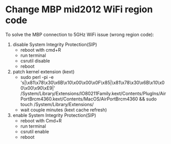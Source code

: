 # Change MBP mid2012 WiFi region code

To solve the MBP connection to 5GHz WiFi issue (wrong region code):

1. disable System Integrity Protection(SIP)
    - reboot with cmd+R
    - run terminal
    - csrutil disable
    - reboot
2. patch kernel extension (kext)
    - sudo perl -pi -e 's|\x81\x78\x30\x6B\x10\x00\x00\x0F\x85|\x81\x78\x30\x6B\x10\x00\x00\x90\xE9|' /System/Library/Extensions/IO80211Family.kext/Contents/PlugIns/AirPortBrcm4360.kext/Contents/MacOS/AirPortBrcm4360 && sudo touch /System/Library/Extensions/ 
    - wait couple minutes (kext cache refresh) 
3. enable System Integrity Protection(SIP)
    -  reboot with Cmd+R
    -  run terminal
    -  csrutil enable
    -  reboot
